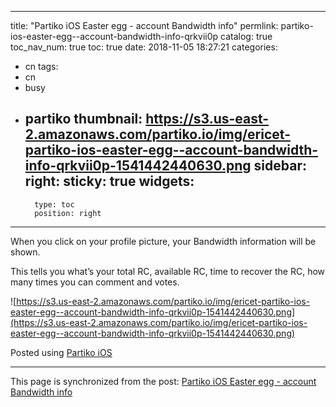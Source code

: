 
---
title: "Partiko iOS Easter egg - account Bandwidth info"
permlink: partiko-ios-easter-egg--account-bandwidth-info-qrkvii0p
catalog: true
toc_nav_num: true
toc: true
date: 2018-11-05 18:27:21
categories:
- cn
tags:
- cn
- busy
- partiko
thumbnail: https://s3.us-east-2.amazonaws.com/partiko.io/img/ericet-partiko-ios-easter-egg--account-bandwidth-info-qrkvii0p-1541442440630.png
sidebar:
    right:
        sticky: true
widgets:
    -
        type: toc
        position: right
---


When you click on your profile picture, your Bandwidth information will be shown. 

This tells you what’s your total RC, available RC, time to recover the RC, how many times you can comment and votes.

![https://s3.us-east-2.amazonaws.com/partiko.io/img/ericet-partiko-ios-easter-egg--account-bandwidth-info-qrkvii0p-1541442440630.png](https://s3.us-east-2.amazonaws.com/partiko.io/img/ericet-partiko-ios-easter-egg--account-bandwidth-info-qrkvii0p-1541442440630.png)

Posted using [Partiko iOS](https://steemit.com/@partiko-ios)

- - -

This page is synchronized from the post: [Partiko iOS Easter egg - account Bandwidth info](https://steemit.com/@ericet/partiko-ios-easter-egg--account-bandwidth-info-qrkvii0p)

